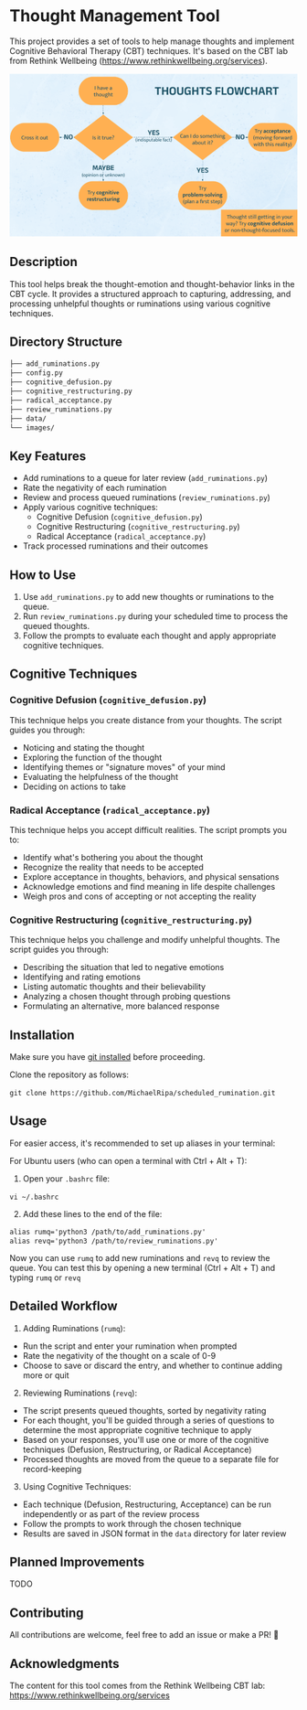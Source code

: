 # Thought Management Tool

This project provides a set of tools to help manage thoughts and implement Cognitive Behavioral Therapy (CBT) techniques. It's based on the CBT lab from Rethink Wellbeing (https://www.rethinkwellbeing.org/services).

![Thoughts flowchart](images/thoughts-flowchart.png)

## Description

This tool helps break the thought-emotion and thought-behavior links in the CBT cycle. It provides a structured approach to capturing, addressing, and processing unhelpful thoughts or ruminations using various cognitive techniques.

## Directory Structure

```
├── add_ruminations.py
├── config.py
├── cognitive_defusion.py
├── cognitive_restructuring.py
├── radical_acceptance.py
├── review_ruminations.py
├── data/
└── images/
```
## Key Features

- Add ruminations to a queue for later review (`add_ruminations.py`)
- Rate the negativity of each rumination
- Review and process queued ruminations (`review_ruminations.py`)
- Apply various cognitive techniques:
  - Cognitive Defusion (`cognitive_defusion.py`)
  - Cognitive Restructuring (`cognitive_restructuring.py`)
  - Radical Acceptance (`radical_acceptance.py`)
- Track processed ruminations and their outcomes

## How to Use

1. Use `add_ruminations.py` to add new thoughts or ruminations to the queue.
2. Run `review_ruminations.py` during your scheduled time to process the queued thoughts.
3. Follow the prompts to evaluate each thought and apply appropriate cognitive techniques.

## Cognitive Techniques

### Cognitive Defusion (`cognitive_defusion.py`)

This technique helps you create distance from your thoughts. The script guides you through:
- Noticing and stating the thought
- Exploring the function of the thought
- Identifying themes or "signature moves" of your mind
- Evaluating the helpfulness of the thought
- Deciding on actions to take

### Radical Acceptance (`radical_acceptance.py`)

This technique helps you accept difficult realities. The script prompts you to:
- Identify what's bothering you about the thought
- Recognize the reality that needs to be accepted
- Explore acceptance in thoughts, behaviors, and physical sensations
- Acknowledge emotions and find meaning in life despite challenges
- Weigh pros and cons of accepting or not accepting the reality

### Cognitive Restructuring (`cognitive_restructuring.py`)

This technique helps you challenge and modify unhelpful thoughts. The script guides you through:
- Describing the situation that led to negative emotions
- Identifying and rating emotions
- Listing automatic thoughts and their believability
- Analyzing a chosen thought through probing questions
- Formulating an alternative, more balanced response

## Installation

Make sure you have [git installed](https://git-scm.com/book/en/v2/Getting-Started-Installing-Git) before proceeding.

Clone the repository as follows:

`git clone https://github.com/MichaelRipa/scheduled_rumination.git`

## Usage

For easier access, it's recommended to set up aliases in your terminal:

For Ubuntu users (who can open a terminal with Ctrl + Alt + T):

1. Open your `.bashrc` file:

`vi ~/.bashrc`

2. Add these lines to the end of the file:

```
alias rumq='python3 /path/to/add_ruminations.py'
alias revq='python3 /path/to/review_ruminations.py'
```

Now you can use `rumq` to add new ruminations and `revq` to review the queue. You can test this by opening a new terminal (Ctrl + Alt + T) and typing `rumq` or `revq`

## Detailed Workflow

1. Adding Ruminations (`rumq`):
- Run the script and enter your rumination when prompted
- Rate the negativity of the thought on a scale of 0-9
- Choose to save or discard the entry, and whether to continue adding more or quit

2. Reviewing Ruminations (`revq`):
- The script presents queued thoughts, sorted by negativity rating
- For each thought, you'll be guided through a series of questions to determine the most appropriate cognitive technique to apply
- Based on your responses, you'll use one or more of the cognitive techniques (Defusion, Restructuring, or Radical Acceptance)
- Processed thoughts are moved from the queue to a separate file for record-keeping

3. Using Cognitive Techniques:
- Each technique (Defusion, Restructuring, Acceptance) can be run independently or as part of the review process
- Follow the prompts to work through the chosen technique
- Results are saved in JSON format in the `data` directory for later review

## Planned Improvements

TODO

## Contributing

All contributions are welcome, feel free to add an issue or make a PR! 🎉

## Acknowledgments

The content for this tool comes from the Rethink Wellbeing CBT lab: https://www.rethinkwellbeing.org/services


